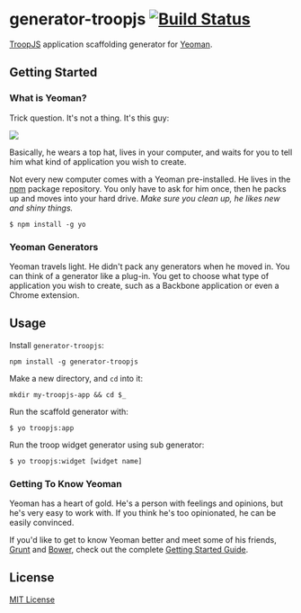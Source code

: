 # generator-troopjs [![Build Status](https://secure.travis-ci.org/garryyao/generator-troopjs.png?branch=develop)](https://travis-ci.org/garryyao/generator-troopjs)

[TroopJS](https://github.com/troopjs/troopjs) application scaffolding generator for [Yeoman](http://yeoman.io).


## Getting Started

### What is Yeoman?

Trick question. It's not a thing. It's this guy:

![](http://i.imgur.com/JHaAlBJ.png)

Basically, he wears a top hat, lives in your computer, and waits for you to tell him what kind of application you wish to create.

Not every new computer comes with a Yeoman pre-installed. He lives in the [npm](https://npmjs.org) package repository. You only have to ask for him once, then he packs up and moves into your hard drive. *Make sure you clean up, he likes new and shiny things.*

```
$ npm install -g yo
```

### Yeoman Generators

Yeoman travels light. He didn't pack any generators when he moved in. You can think of a generator like a plug-in. You get to choose what type of application you wish to create, such as a Backbone application or even a Chrome extension.

## Usage

Install `generator-troopjs`:
```
npm install -g generator-troopjs
```

Make a new directory, and `cd` into it:
```
mkdir my-troopjs-app && cd $_
```

Run the scaffold generator with:

```
$ yo troopjs:app
```

Run the troop widget generator using sub generator:

```
$ yo troopjs:widget [widget name]
```

### Getting To Know Yeoman

Yeoman has a heart of gold. He's a person with feelings and opinions, but he's very easy to work with. If you think he's too opinionated, he can be easily convinced.

If you'd like to get to know Yeoman better and meet some of his friends, [Grunt](http://gruntjs.com) and [Bower](http://bower.io), check out the complete [Getting Started Guide](https://github.com/yeoman/yeoman/wiki/Getting-Started).


## License

[MIT License](http://en.wikipedia.org/wiki/MIT_License)
